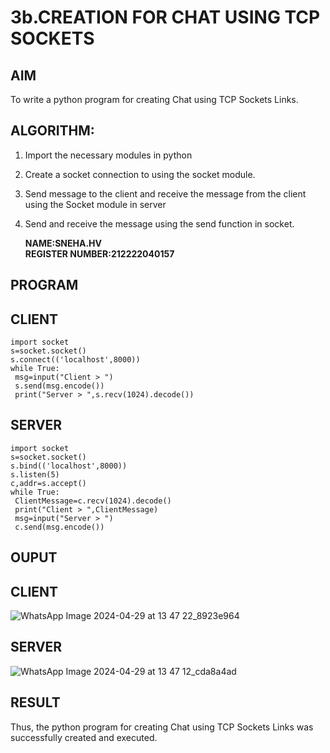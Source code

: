 # 3b.CREATION FOR CHAT USING TCP SOCKETS
## AIM
To write a python program for creating Chat using TCP Sockets Links.
## ALGORITHM:
1. Import the necessary modules in python
2. Create a socket connection to using the socket module.
3. Send message to the client and receive the message from the client using the Socket module in
 server
4. Send and receive the message using the send function in socket.

   **NAME:SNEHA.HV**   
   **REGISTER NUMBER:212222040157**  
## PROGRAM
## CLIENT
```
import socket
s=socket.socket()
s.connect(('localhost',8000))
while True:
 msg=input("Client > ")
 s.send(msg.encode())
 print("Server > ",s.recv(1024).decode())

```
## SERVER
```
import socket
s=socket.socket()
s.bind(('localhost',8000))
s.listen(5)
c,addr=s.accept()
while True:
 ClientMessage=c.recv(1024).decode()
 print("Client > ",ClientMessage)
 msg=input("Server > ")
 c.send(msg.encode())

```
## OUPUT
## CLIENT
![WhatsApp Image 2024-04-29 at 13 47 22_8923e964](https://github.com/subha-shinibalasubramanian/3b_CHAT_USING_TCP_SOCKETS/assets/164154478/ee099f77-54e2-4cca-99a2-eca3de5c7216)

## SERVER
![WhatsApp Image 2024-04-29 at 13 47 12_cda8a4ad](https://github.com/subha-shinibalasubramanian/3b_CHAT_USING_TCP_SOCKETS/assets/164154478/902d2776-1d5c-4839-ad7d-b5da76a63599)

## RESULT
Thus, the python program for creating Chat using TCP Sockets Links was successfully 
created and executed.
